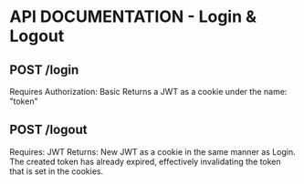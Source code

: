# API DOCUMENTATION - Login & Logout

## POST /login

Requires Authorization: Basic
Returns a JWT as a cookie under the name: "token"

## POST /logout

Requires: JWT
Returns:  New JWT as a cookie in the same manner as Login. 
The created token has already expired, effectively invalidating the token that is set in the cookies.
